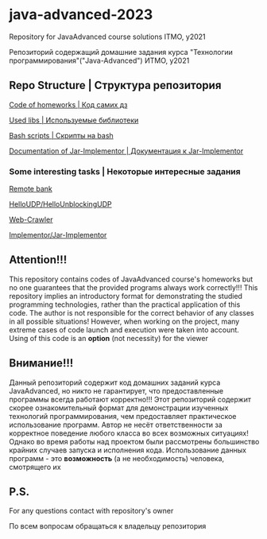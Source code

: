 # java-advanced-2023
Repository for JavaAdvanced course solutions ITMO, y2021

Репозиторий содержащий домашние задания курса "Технологии программирования"("Java-Advanced") ИТМО, y2021

## Repo Structure | Структура репозитория

[Code of homeworks | Код самих дз](./java-solutions/info/kgeorgiy/ja/treshchev)

[Used libs | Используемые библиотеки](./lib)

[Bash scripts | Скрипты на bash](./scripts)

[Documentation of Jar-Implementor | Документация к Jar-Implementor ](./javadoc)

### Some interesting tasks | Некоторые интересные задания

[Remote bank](./java-solutions/info/kgeorgiy/ja/treshchev/bank)

[HelloUDP/HelloUnblockingUDP](./java-solutions/info/kgeorgiy/ja/treshchev/hello)

[Web-Crawler](./java-solutions/info/kgeorgiy/ja/treshchev/crawler)

[Implementor/Jar-Implementor](./java-solutions/info/kgeorgiy/ja/treshchev/implementor)

## Attention!!!

This repository contains codes of JavaAdvanced course's homeworks but no one guarantees that 
the provided programs always work correctly!!!
This repository implies an introductory format for demonstrating the studied programming technologies, 
rather than the practical application of this code.
The author is not responsible for the correct behavior of any classes in all possible situations!
However, when working on the project, many extreme cases of code launch and execution were taken into account.
Using of this code is an **option** (not necessity) for the viewer

## Внимание!!!

Данный репозиторий содержит код домашних заданий курса JavaAdvanced, но никто не гарантирует,
что предоставленные программы всегда работают корректно!!!
Этот репозиторий содержит скорее ознакомительный формат для демонстрации изученных технологий программирования,
чем предоставляет практическое использование программ.
Автор не несёт ответственности за корректное поведение любого класса во всех возможных ситуациях!
Однако во время работы над проектом были рассмотрены большинство крайних случаев запуска и исполнения кода.
Использование данных программ - это **возможность** (а не необходимость) человека, смотрящего их

## P.S.

For any questions contact with repository's owner

По всем вопросам обращаться к владельцу репозитория
